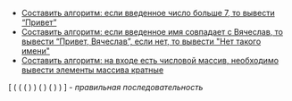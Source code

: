 
- [Составить алгоритм: если введенное число больше 7, то вывести “Привет”](https://github.com/MirgaleevArtur/Mirgaleev.JAVA/blob/master/src/Privet.java) 
- [Составить алгоритм: если введенное имя совпадает с Вячеслав, то вывести “Привет, Вячеслав”, если нет, то вывести "Нет такого имени"](https://github.com/MirgaleevArtur/Mirgaleev.JAVA/blob/master/src/Vyacheslav.java) 
- [Составить алгоритм: на входе есть числовой массив, необходимо вывести элементы массива кратные](https://github.com/MirgaleevArtur/Mirgaleev.JAVA/blob/master/src/Numbers.java) 




[ (  ( ( ) )  ( ) ( )  )  ] - *правильная последовательность* 
